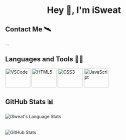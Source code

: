 # <h1 align="center">Hey 👋, I'm iSweat</h1>

## Contact Me 🛰️
<p>...</p>

## Languages and Tools 👨‍🏫
<p align="left">
  <img src="https://cdn.jsdelivr.net/gh/devicons/devicon/icons/vscode/vscode-original.svg" height="60" width="80" alt="VSCode" />
  <img src="https://cdn.jsdelivr.net/gh/devicons/devicon/icons/html5/html5-original-wordmark.svg" height="60" width="80" alt="HTML5" />
  <img src="https://cdn.jsdelivr.net/gh/devicons/devicon/icons/css3/css3-original-wordmark.svg" height="60" width="80" alt="CSS3" />
  <img src="https://cdn.jsdelivr.net/gh/devicons/devicon/icons/javascript/javascript-original.svg" height="60" width="80" alt="JavaScript" />
</p>

## GitHub Stats 📊
<div align="left">
    <img src="https://github-readme-stats.vercel.app/api/top-langs?username=isweat-exe&show_icons=true&locale=en&layout=compact&theme=tokyonight" alt="iSweat's Language Stats"> </br></br></br>
    <img src="https://github-readme-stats.vercel.app/api?username=isweat-exe&show_icons=true&theme=tokyonight" alt="GitHub Stats">
</div>
